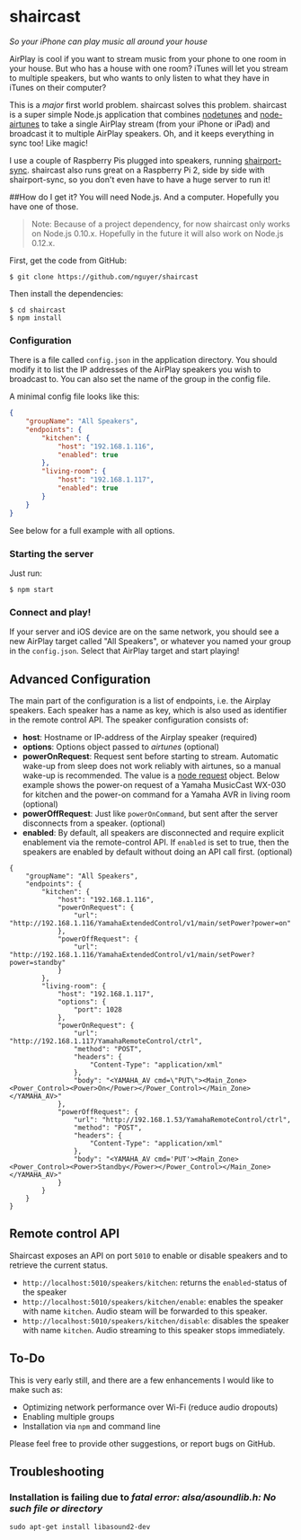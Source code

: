shaircast
====================
*So your iPhone can play music all around your house*

AirPlay is cool if you want to stream music from your phone to one room in your house. But who has a house with one room? iTunes will let you stream to multiple speakers, but who wants to only listen to what they have in iTunes on their computer?

This is a *major* first world problem. shaircast solves this problem. shaircast is a super simple Node.js application that combines [nodetunes](https://github.com/stephen/nodetunes) and [node-airtunes](https://github.com/lperrin/node_airtunes) to take a single AirPlay stream (from your iPhone or iPad) and broadcast it to multiple AirPlay speakers. Oh, and it keeps everything in sync too! Like magic!

I use a couple of Raspberry Pis plugged into speakers, running [shairport-sync](https://github.com/mikebrady/shairport-sync). shaircast also runs great on a Raspberry Pi 2, side by side with shairport-sync, so you don't even have to have a huge server to run it!

##How do I get it?
You will need Node.js. And a computer. Hopefully you have one of those.

> Note: Because of a project dependency, for now shaircast only works on Node.js 0.10.x. Hopefully in the future it will also work on Node.js 0.12.x.

First, get the code from GitHub:

	$ git clone https://github.com/nguyer/shaircast

Then install the dependencies:

	$ cd shaircast
	$ npm install

### Configuration

There is a file called `config.json` in the application directory. You should modify it to list the IP addresses of the AirPlay speakers you wish to broadcast to. You can also set the name of the group in the config file.

A minimal config file looks like this:

```json
{
	"groupName": "All Speakers",
	"endpoints": {
		"kitchen": {
			"host": "192.168.1.116",
			"enabled": true
		},
		"living-room": {
			"host": "192.168.1.117",
			"enabled": true
		}
	}
}
```

See below for a full example with all options.

### Starting the server
Just run:

	$ npm start

### Connect and play!
If your server and iOS device are on the same network, you should see a new AirPlay target called "All Speakers", or whatever you named your group in the `config.json`. Select that AirPlay target and start playing!

## Advanced Configuration
The main part of the configuration is a list of endpoints, i.e. the Airplay speakers.
Each speaker has a name as key, which is also used as identifier in the remote control API.
The speaker configuration consists of:

- **host**: Hostname or IP-address of the Airplay speaker (required)
- **options**: Options object passed to *airtunes* (optional)
- **powerOnRequest**: Request sent before starting to stream. Automatic wake-up from sleep does not work reliably with airtunes, so a manual wake-up is recommended. The value is a [node request](https://www.npmjs.com/package/request) object. Below example shows the power-on request of a Yamaha MusicCast WX-030 for kitchen and the power-on command for a Yamaha AVR in living room (optional)
- **powerOffRequest**: Just like `powerOnCommand`, but sent after the server disconnects from a speaker. (optional)
- **enabled**: By default, all speakers are disconnected and require explicit enablement via the remote-control API. If `enabled` is set to true, then the speakers are enabled by default without doing an API call first. (optional)

```
{
	"groupName": "All Speakers",
	"endpoints": {
		"kitchen": {
			"host": "192.168.1.116",
			"powerOnRequest": {
				"url": "http://192.168.1.116/YamahaExtendedControl/v1/main/setPower?power=on"
			},
			"powerOffRequest": {
				"url": "http://192.168.1.116/YamahaExtendedControl/v1/main/setPower?power=standby"
			}
		},
		"living-room": {
			"host": "192.168.1.117",
			"options": {
				"port": 1028
			},
			"powerOnRequest": {
				"url": "http://192.168.1.117/YamahaRemoteControl/ctrl",
				"method": "POST",
				"headers": {
					"Content-Type": "application/xml"
				},
 				"body": "<YAMAHA_AV cmd=\"PUT\"><Main_Zone><Power_Control><Power>On</Power></Power_Control></Main_Zone></YAMAHA_AV>"
			},
			"powerOffRequest": {
				"url": "http://192.168.1.53/YamahaRemoteControl/ctrl",
				"method": "POST",
				"headers": {
					"Content-Type": "application/xml"
				},
 				"body": "<YAMAHA_AV cmd='PUT'><Main_Zone><Power_Control><Power>Standby</Power></Power_Control></Main_Zone></YAMAHA_AV>"
			}
		}
	}
}
```

## Remote control API
Shaircast exposes an API on port `5010` to enable or disable speakers and to retrieve the current status.

- `http://localhost:5010/speakers/kitchen`: returns the `enabled`-status of the speaker
- `http://localhost:5010/speakers/kitchen/enable`: enables the speaker with name `kitchen`. Audio steam will be forwarded to this speaker.
- `http://localhost:5010/speakers/kitchen/disable`: disables the speaker with name `kitchen`. Audio streaming to this speaker stops immediately.


## To-Do
This is very early still, and there are a few enhancements I would like to make such as:
 - Optimizing network performance over Wi-Fi (reduce audio dropouts)
 - Enabling multiple groups
 - Installation via `npm` and command line

Please feel free to provide other suggestions, or report bugs on GitHub.

## Troubleshooting
### Installation is failing due to *fatal error: alsa/asoundlib.h: No such file or directory*
`sudo apt-get install libasound2-dev`
